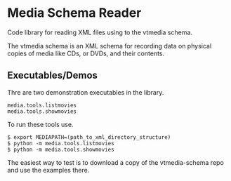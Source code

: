 # Media Schema Reader

Code library for reading XML files using to the vtmedia schema.

The vtmedia schema is an XML schema for recording data on physical copies of media like CDs, or 
DVDs, and their contents.

## Executables/Demos

Thre are two demonstration executables in the library.

```
media.tools.listmovies
media.tools.showmovies
```

To run these tools use.

```
$ export MEDIAPATH=(path_to_xml_directory_structure)
$ python -m media.tools.listmovies
$ python -m media.tools.showmovies
```

The easiest way to test is to download a copy of the vtmedia-schema repo and use the examples there.
